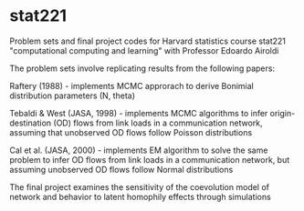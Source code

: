 # stat221
Problem sets and final project codes for Harvard statistics course stat221 "computational computing and learning" with Professor Edoardo Airoldi

The problem sets involve replicating results from the following papers:

Raftery (1988) - implements MCMC approrach to derive Bonimial distribution parameters (N, theta)

Tebaldi & West (JASA, 1998) - implements MCMC algorithms to infer origin-destination (OD) flows from link loads in a communication network, assuming that unobserved OD flows follow Poisson distributions

Cal et al. (JASA, 2000) - implements EM algorithm to solve the same problem to infer OD flows from link loads in a communication network, but assuming unobserved OD flows follow Normal distributions

The final project examines the sensitivity of the coevolution model of network and behavior to latent homophily effects through simulations
